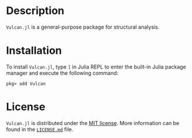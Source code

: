 # Description

`Vulcan.jl` is a general-purpose package for structural analysis.

# Installation

To install `Vulcan.jl`, type `]` in Julia REPL to enter the built-in Julia package manager and execute the following command:

```
pkg> add Vulcan
```

# License

`Vulcan.jl` is distributed under the [MIT license](https://en.wikipedia.org/wiki/MIT_License). More information can be found in the [`LICENSE.md`](https://github.com/akchurinda/Vulcan.jl/blob/main/LICENSE.md) file.